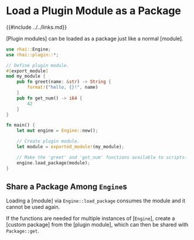 Load a Plugin Module as a Package
================================

{{#include ../../links.md}}

[Plugin modules] can be loaded as a package just like a normal [module].

```rust
use rhai::Engine;
use rhai::plugin::*;

// Define plugin module.
#[export_module]
mod my_module {
    pub fn greet(name: &str) -> String {
        format!("hello, {}!", name)
    }
    pub fn get_num() -> i64 {
        42
    }
}

fn main() {
    let mut engine = Engine::new();

    // Create plugin module.
    let module = exported_module!(my_module);

    // Make the 'greet' and 'get_num' functions available to scripts.
    engine.load_package(module);
}
```


Share a Package Among `Engine`s
------------------------------

Loading a [module] via `Engine::load_package` consumes the module and it cannot be used again.

If the functions are needed for multiple instances of [`Engine`], create a [custom package] from the
[plugin module], which can then be shared with `Package::get`.
